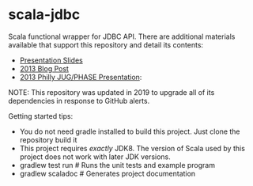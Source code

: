 scala-jdbc
==========

Scala functional wrapper for JDBC API. There are additional materials available that support this repository and detail its contents:
* [Presentation Slides][slides]
* [2013 Blog Post][blog-post]
* [2013 Philly JUG/PHASE Presentation][presentation-video]:

NOTE: This repository was updated in 2019 to upgrade all of its dependencies in response to GitHub alerts.

Getting started tips:
* You do not need gradle installed to build this project.  Just clone the repository build it
* This project requires *exactly* JDK8. The version of Scala used by this project does not work with later JDK versions.
* gradlew test run  # Runs the unit tests and example program
* gradlew scaladoc  # Generates project documentation

[slides]: https://martinsnyder.net/asset/revealjs/scala-jdbc.html
[blog-post]: https://martinsnyder.net/blog/2013/08/07/functional-wrappers-for-legacy-apis/
[presentation-video]: https://vimeo.com/75591447